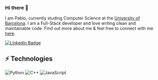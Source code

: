### Hi there 👋

I am Pablo, currently studing Computer Science at the [University of Barcelona](https://mat.ub.edu/). I am a Full-Stack developer and love writing clean and maintainable code. Find out more about me & feel free to connect with me [here](https://www.linkedin.com/in/pablomariaarranzpou/).


[![Linkedin Badge](https://img.shields.io/badge/-ludehsar-blue?style=flat-square&logo=Linkedin&logoColor=white&link=https://www.linkedin.com/in/ludehsar/)](https://www.linkedin.com/in/ludehsar/)


## ⚡ Technologies

![Python](https://img.shields.io/badge/-Python-black?style=flat-square&logo=Python)
![C++](https://img.shields.io/badge/-C++-00599C?style=flat-square&logo=c)
![JavaScript](https://img.shields.io/badge/-JavaScript-black?style=flat-square&logo=javascript)

